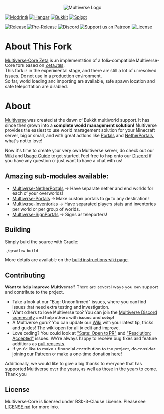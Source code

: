 <p align="center">
<img src="config/multiverse2-long.png" alt="Multiverse Logo">
</p>

[![Modrinth](https://cdn.jsdelivr.net/npm/@intergrav/devins-badges@3/assets/cozy/available/modrinth_vector.svg)](https://modrinth.com/plugin/multiverse-core)
[![Hangar](https://cdn.jsdelivr.net/npm/@intergrav/devins-badges@3/assets/cozy/available/hangar_vector.svg)](https://hangar.papermc.io/Multiverse/Multiverse-Core)
[![Bukkit](https://raw.githubusercontent.com/intergrav/devins-badges/refs/heads/v3/assets/cozy/available/bukkit_vector.svg)](https://dev.bukkit.org/projects/multiverse-core)
[![Spigot](https://raw.githubusercontent.com/intergrav/devins-badges/refs/heads/v3/assets/cozy/available/spigot_vector.svg)](https://www.spigotmc.org/resources/multiverse-core.390/)

[![Release](https://img.shields.io/github/v/release/multiverse/multiverse-core)](https://github.com/Multiverse/Multiverse-Core/releases/latest)
[![Pre-Release](https://img.shields.io/github/v/release/multiverse/multiverse-core?include_prereleases&label=Pre-release)](https://github.com/Multiverse/Multiverse-Core/releases)
[![Discord](https://img.shields.io/discord/325459248047980545?label=discord&logo=discord)](https://discord.gg/NZtfKky)
[![Support us on Patreon](https://img.shields.io/badge/donate-patreon-white?logo=patreon)](https://patreon.com/dumptruckman)
[![License](https://img.shields.io/github/license/Multiverse/Multiverse-Core?color=blue)](LICENSE.md)


# About This Fork

[Multiverse-Core Zeta](https://github.com/RenYuan-MC/Multiverse-Core_Zeta) is an implementation of a folia-compatible Multiverse-Core fork based on [ZetaUtils](https://github.com/MikuMC/ZetaUtils).  
This fork is in the experimental stage, and there are still a lot of unresolved issues. Do not use in a production environment.  
So far, world loading and importing are available, safe spawn location and safe teleportation are disabled.  

# About

[Multiverse](https://dev.bukkit.org/projects/multiverse-core) was created at the dawn of Bukkit multiworld support. It has since then grown into a **complete world management solution!** Multiverse provides the easiest to use world management solution for your Minecraft server, big or small, and with great addons like [Portals](https://dev.bukkit.org/projects/multiverse-portals) and [NetherPortals](https://dev.bukkit.org/projects/multiverse-netherportals/), what's not to love!

Now it's time to create your very own Multiverse server, do check out our [Wiki](https://github.com/Multiverse/Multiverse-Core/wiki) and [Usage Guide](https://github.com/Multiverse/Multiverse-Core/wiki/Basics) to get started. Feel free to hop onto our [Discord](https://discord.gg/NZtfKky) if you have any question or just want to have a chat with us!

## Amazing sub-modules available:

* [Multiverse-NetherPortals](https://github.com/Multiverse/Multiverse-NetherPortals) -> Have separate nether and end worlds for each of your overworlds!
* [Multiverse-Portals](https://github.com/Multiverse/Multiverse-Portals) -> Make custom portals to go to any destination!
* [Multiverse-Inventories](https://github.com/Multiverse/Multiverse-Inventories) -> Have separated players stats and inventories per world or per group of worlds.
* [Multiverse-SignPortals](https://github.com/Multiverse/Multiverse-SignPortals) -> Signs as teleporters!

## Building
Simply build the source with Gradle:
```
./gradlew build
```
More details are available on the [build instructions wiki page](https://github.com/Multiverse/Multiverse-Core/wiki/Building).


## Contributing

**Want to help improve Multiverse?** There are several ways you can support and contribute to the project.
* Take a look at our "Bug: Unconfirmed" issues, where you can find issues that need extra testing and investigation.
* Want others to love Multiverse too? You can join the [Multiverse Discord community](https://discord.gg/NZtfKky) and help others with issues and setup!
* A Multiverse guru? You can update our [Wiki](https://github.com/Multiverse/Multiverse-Core/wiki) with your latest tip, tricks and guides! The wiki open for all to edit and improve.
* Love coding? You could look at ["State: Open to PR"](https://github.com/Multiverse/Multiverse-Core/labels/State%3A%20Open%20to%20PR) and ["Resolution: Accepted"](https://github.com/Multiverse/Multiverse-Core/labels/Resolution%3A%20Accepted) issues. We're always happy to receive bug fixes and feature additions as [pull requests](https://www.freecodecamp.org/news/how-to-make-your-first-pull-request-on-github-3/).
* If you'd like to make a financial contribution to the project, do consider joining our [Patreon](https://www.patreon.com/dumptruckman) or make a one-time donation [here](https://paypal.me/dumptruckman)!

Additionally, we would like to give a big thanks to everyone that has supported Multiverse over the years, as well as those in the years to come. Thank you!

## License
Multiverse-Core is licensed under BSD-3-Clause License. Please see [LICENSE.md](LICENSE.md) for more info.
